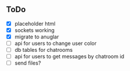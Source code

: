 ## ToDo

- [x] placeholder html
- [x] sockets working
- [x] migrate to anuglar
- [ ] api for users to change user color
- [ ] db tables for chatrooms
- [ ] api for users to get messages by chatroom id
- [ ] send files?
